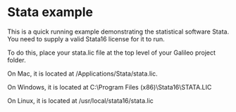 # Stata example 
This is a quick running example demonstrating the statistical software Stata. You need to supply a valid Stata16 license for it to run.

To do this, place your stata.lic file at the top level of your Galileo project folder.

On Mac, it is located at /Applications/Stata/stata.lic.

On Windows, it is located at C:\Program Files (x86)\Stata16\STATA.LIC

On Linux, it is located at /usr/local/stata16/stata.lic
